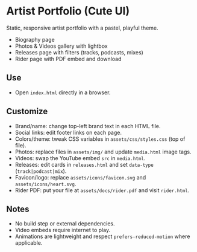# Artist Portfolio (Cute UI)

Static, responsive artist portfolio with a pastel, playful theme.

- Biography page
- Photos & Videos gallery with lightbox
- Releases page with filters (tracks, podcasts, mixes)
- Rider page with PDF embed and download

## Use

- Open `index.html` directly in a browser.

## Customize

- Brand/name: change top-left brand text in each HTML file.
- Social links: edit footer links on each page.
- Colors/theme: tweak CSS variables in `assets/css/styles.css` (top of file).
- Photos: replace files in `assets/img/` and update `media.html` image tags.
- Videos: swap the YouTube embed `src` in `media.html`.
- Releases: edit cards in `releases.html` and set `data-type` (`track|podcast|mix`).
- Favicon/logo: replace `assets/icons/favicon.svg` and `assets/icons/heart.svg`.
- Rider PDF: put your file at `assets/docs/rider.pdf` and visit `rider.html`.

## Notes

- No build step or external dependencies.
- Video embeds require internet to play.
 - Animations are lightweight and respect `prefers-reduced-motion` where applicable.
